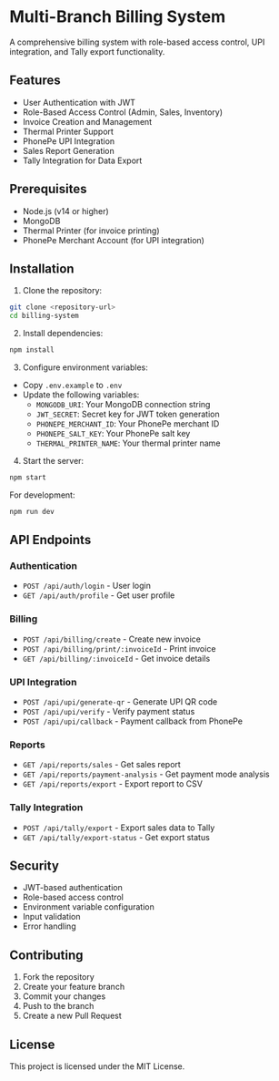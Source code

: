 # Multi-Branch Billing System

A comprehensive billing system with role-based access control, UPI integration, and Tally export functionality.

## Features

- User Authentication with JWT
- Role-Based Access Control (Admin, Sales, Inventory)
- Invoice Creation and Management
- Thermal Printer Support
- PhonePe UPI Integration
- Sales Report Generation
- Tally Integration for Data Export

## Prerequisites

- Node.js (v14 or higher)
- MongoDB
- Thermal Printer (for invoice printing)
- PhonePe Merchant Account (for UPI integration)

## Installation

1. Clone the repository:
```bash
git clone <repository-url>
cd billing-system
```

2. Install dependencies:
```bash
npm install
```

3. Configure environment variables:
- Copy `.env.example` to `.env`
- Update the following variables:
  - `MONGODB_URI`: Your MongoDB connection string
  - `JWT_SECRET`: Secret key for JWT token generation
  - `PHONEPE_MERCHANT_ID`: Your PhonePe merchant ID
  - `PHONEPE_SALT_KEY`: Your PhonePe salt key
  - `THERMAL_PRINTER_NAME`: Your thermal printer name

4. Start the server:
```bash
npm start
```

For development:
```bash
npm run dev
```

## API Endpoints

### Authentication
- `POST /api/auth/login` - User login
- `GET /api/auth/profile` - Get user profile

### Billing
- `POST /api/billing/create` - Create new invoice
- `POST /api/billing/print/:invoiceId` - Print invoice
- `GET /api/billing/:invoiceId` - Get invoice details

### UPI Integration
- `POST /api/upi/generate-qr` - Generate UPI QR code
- `POST /api/upi/verify` - Verify payment status
- `POST /api/upi/callback` - Payment callback from PhonePe

### Reports
- `GET /api/reports/sales` - Get sales report
- `GET /api/reports/payment-analysis` - Get payment mode analysis
- `GET /api/reports/export` - Export report to CSV

### Tally Integration
- `POST /api/tally/export` - Export sales data to Tally
- `GET /api/tally/export-status` - Get export status

## Security

- JWT-based authentication
- Role-based access control
- Environment variable configuration
- Input validation
- Error handling

## Contributing

1. Fork the repository
2. Create your feature branch
3. Commit your changes
4. Push to the branch
5. Create a new Pull Request

## License

This project is licensed under the MIT License. 